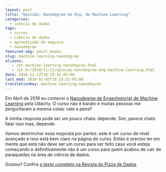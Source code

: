 ```yaml
---
layout: post
title: "Opinião: Nanodegree de Eng. de Machine Learning"
categories:
  - ciência de dados
tags:
  - cursos
  - ciência de dados
  - aprendizado de máquina
  - nanodegree
featured-img: adult_books
slug: machine-learning-nanodegree
aliases: 
   - /pt-machine-learning-nanodegree.html
   - /pt-br/2018/11/13/opiniao-nanodegree-eng-machine-learning.html
date: 2018-11-13T18:25:52-05:00
last_mod: 2019-01-03T18:25:52-05:00
translationKey: machine-learning-nanodegree
---
```


Em Abril de 2018 eu comecei o [Nanodegree de Engenheiro(a) de Machine Learning](https://medium.com/pizzadedados/opini%C3%A3o-nanodegree-de-eng-de-machine-learning-34e67cb85b33) pela Udacity. O curso não é barato e muitas pessoas me perguntaram a mesma coisa: vale a pena? <!--more-->

A minha resposta pode ser um pouco chata: depende. Sim, parece chato falar isso mas, depende.

Vamos destrinchar essa resposta por partes: este é um curso de nível avançado e isso está bem claro na página do curso. Então é preciso ter em mente que este não deve ser um curso para ser feito caso você esteja começando e definitivamente não é um curso para quem acabou de cair de paraquedas na área de ciência de dados.

Gostou? Confira [o texto completo na Revista do Pizza de Dados](https://medium.com/pizzadedados/opini%C3%A3o-nanodegree-de-eng-de-machine-learning-34e67cb85b33)
